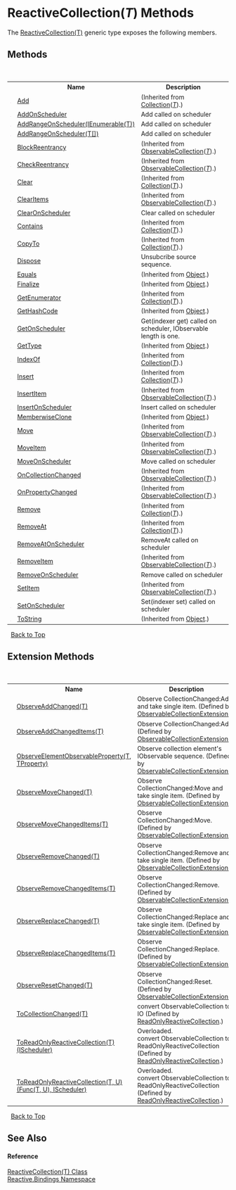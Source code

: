 # ReactiveCollection(*T*) Methods
 

The <a href="a71c46d1-d600-289a-5bd8-794208b350a7">ReactiveCollection(T)</a> generic type exposes the following members.


## Methods
&nbsp;<table><tr><th></th><th>Name</th><th>Description</th></tr><tr><td>![Public method](media/pubmethod.gif "Public method")</td><td><a href="http://msdn2.microsoft.com/en-us/library/ms132404" target="_blank">Add</a></td><td> (Inherited from <a href="http://msdn2.microsoft.com/en-us/library/ms132397" target="_blank">Collection</a>(<a href="a71c46d1-d600-289a-5bd8-794208b350a7">*T*</a>).)</td></tr><tr><td>![Public method](media/pubmethod.gif "Public method")</td><td><a href="14d43c34-a26b-f52c-9568-b24f462eaa33">AddOnScheduler</a></td><td>
Add called on scheduler</td></tr><tr><td>![Public method](media/pubmethod.gif "Public method")</td><td><a href="46f1d790-b4ee-a77f-6d24-c3045c494214">AddRangeOnScheduler(IEnumerable(T))</a></td><td>
Add called on scheduler</td></tr><tr><td>![Public method](media/pubmethod.gif "Public method")</td><td><a href="4975870f-8b17-a2ba-0d5a-d693f4ffda27">AddRangeOnScheduler(T[])</a></td><td>
Add called on scheduler</td></tr><tr><td>![Protected method](media/protmethod.gif "Protected method")</td><td><a href="http://msdn2.microsoft.com/en-us/library/ms654919" target="_blank">BlockReentrancy</a></td><td> (Inherited from <a href="http://msdn2.microsoft.com/en-us/library/ms668604" target="_blank">ObservableCollection</a>(<a href="a71c46d1-d600-289a-5bd8-794208b350a7">*T*</a>).)</td></tr><tr><td>![Protected method](media/protmethod.gif "Protected method")</td><td><a href="http://msdn2.microsoft.com/en-us/library/ms654921" target="_blank">CheckReentrancy</a></td><td> (Inherited from <a href="http://msdn2.microsoft.com/en-us/library/ms668604" target="_blank">ObservableCollection</a>(<a href="a71c46d1-d600-289a-5bd8-794208b350a7">*T*</a>).)</td></tr><tr><td>![Public method](media/pubmethod.gif "Public method")</td><td><a href="http://msdn2.microsoft.com/en-us/library/ms132405" target="_blank">Clear</a></td><td> (Inherited from <a href="http://msdn2.microsoft.com/en-us/library/ms132397" target="_blank">Collection</a>(<a href="a71c46d1-d600-289a-5bd8-794208b350a7">*T*</a>).)</td></tr><tr><td>![Protected method](media/protmethod.gif "Protected method")</td><td><a href="http://msdn2.microsoft.com/en-us/library/ms654925" target="_blank">ClearItems</a></td><td> (Inherited from <a href="http://msdn2.microsoft.com/en-us/library/ms668604" target="_blank">ObservableCollection</a>(<a href="a71c46d1-d600-289a-5bd8-794208b350a7">*T*</a>).)</td></tr><tr><td>![Public method](media/pubmethod.gif "Public method")</td><td><a href="77d06b47-e42a-04fa-b6ec-20f8bac7eac1">ClearOnScheduler</a></td><td>
Clear called on scheduler</td></tr><tr><td>![Public method](media/pubmethod.gif "Public method")</td><td><a href="http://msdn2.microsoft.com/en-us/library/ms132407" target="_blank">Contains</a></td><td> (Inherited from <a href="http://msdn2.microsoft.com/en-us/library/ms132397" target="_blank">Collection</a>(<a href="a71c46d1-d600-289a-5bd8-794208b350a7">*T*</a>).)</td></tr><tr><td>![Public method](media/pubmethod.gif "Public method")</td><td><a href="http://msdn2.microsoft.com/en-us/library/ms132408" target="_blank">CopyTo</a></td><td> (Inherited from <a href="http://msdn2.microsoft.com/en-us/library/ms132397" target="_blank">Collection</a>(<a href="a71c46d1-d600-289a-5bd8-794208b350a7">*T*</a>).)</td></tr><tr><td>![Public method](media/pubmethod.gif "Public method")</td><td><a href="1c6eb165-ec42-7309-d600-7033bdbc1f02">Dispose</a></td><td>
Unsubcribe source sequence.</td></tr><tr><td>![Public method](media/pubmethod.gif "Public method")</td><td><a href="http://msdn2.microsoft.com/en-us/library/bsc2ak47" target="_blank">Equals</a></td><td> (Inherited from <a href="http://msdn2.microsoft.com/en-us/library/e5kfa45b" target="_blank">Object</a>.)</td></tr><tr><td>![Protected method](media/protmethod.gif "Protected method")</td><td><a href="http://msdn2.microsoft.com/en-us/library/4k87zsw7" target="_blank">Finalize</a></td><td> (Inherited from <a href="http://msdn2.microsoft.com/en-us/library/e5kfa45b" target="_blank">Object</a>.)</td></tr><tr><td>![Public method](media/pubmethod.gif "Public method")</td><td><a href="http://msdn2.microsoft.com/en-us/library/ms132409" target="_blank">GetEnumerator</a></td><td> (Inherited from <a href="http://msdn2.microsoft.com/en-us/library/ms132397" target="_blank">Collection</a>(<a href="a71c46d1-d600-289a-5bd8-794208b350a7">*T*</a>).)</td></tr><tr><td>![Public method](media/pubmethod.gif "Public method")</td><td><a href="http://msdn2.microsoft.com/en-us/library/zdee4b3y" target="_blank">GetHashCode</a></td><td> (Inherited from <a href="http://msdn2.microsoft.com/en-us/library/e5kfa45b" target="_blank">Object</a>.)</td></tr><tr><td>![Public method](media/pubmethod.gif "Public method")</td><td><a href="06a9014a-d1e8-5037-12d5-0d6652052faa">GetOnScheduler</a></td><td>
Get(indexer get) called on scheduler, IObservable length is one.</td></tr><tr><td>![Public method](media/pubmethod.gif "Public method")</td><td><a href="http://msdn2.microsoft.com/en-us/library/dfwy45w9" target="_blank">GetType</a></td><td> (Inherited from <a href="http://msdn2.microsoft.com/en-us/library/e5kfa45b" target="_blank">Object</a>.)</td></tr><tr><td>![Public method](media/pubmethod.gif "Public method")</td><td><a href="http://msdn2.microsoft.com/en-us/library/ms132410" target="_blank">IndexOf</a></td><td> (Inherited from <a href="http://msdn2.microsoft.com/en-us/library/ms132397" target="_blank">Collection</a>(<a href="a71c46d1-d600-289a-5bd8-794208b350a7">*T*</a>).)</td></tr><tr><td>![Public method](media/pubmethod.gif "Public method")</td><td><a href="http://msdn2.microsoft.com/en-us/library/ms132411" target="_blank">Insert</a></td><td> (Inherited from <a href="http://msdn2.microsoft.com/en-us/library/ms132397" target="_blank">Collection</a>(<a href="a71c46d1-d600-289a-5bd8-794208b350a7">*T*</a>).)</td></tr><tr><td>![Protected method](media/protmethod.gif "Protected method")</td><td><a href="http://msdn2.microsoft.com/en-us/library/ms654928" target="_blank">InsertItem</a></td><td> (Inherited from <a href="http://msdn2.microsoft.com/en-us/library/ms668604" target="_blank">ObservableCollection</a>(<a href="a71c46d1-d600-289a-5bd8-794208b350a7">*T*</a>).)</td></tr><tr><td>![Public method](media/pubmethod.gif "Public method")</td><td><a href="ddc02ca5-46a5-007a-f2ad-7720e6a7e1ad">InsertOnScheduler</a></td><td>
Insert called on scheduler</td></tr><tr><td>![Protected method](media/protmethod.gif "Protected method")</td><td><a href="http://msdn2.microsoft.com/en-us/library/57ctke0a" target="_blank">MemberwiseClone</a></td><td> (Inherited from <a href="http://msdn2.microsoft.com/en-us/library/e5kfa45b" target="_blank">Object</a>.)</td></tr><tr><td>![Public method](media/pubmethod.gif "Public method")</td><td><a href="http://msdn2.microsoft.com/en-us/library/ms654933" target="_blank">Move</a></td><td> (Inherited from <a href="http://msdn2.microsoft.com/en-us/library/ms668604" target="_blank">ObservableCollection</a>(<a href="a71c46d1-d600-289a-5bd8-794208b350a7">*T*</a>).)</td></tr><tr><td>![Protected method](media/protmethod.gif "Protected method")</td><td><a href="http://msdn2.microsoft.com/en-us/library/ms654931" target="_blank">MoveItem</a></td><td> (Inherited from <a href="http://msdn2.microsoft.com/en-us/library/ms668604" target="_blank">ObservableCollection</a>(<a href="a71c46d1-d600-289a-5bd8-794208b350a7">*T*</a>).)</td></tr><tr><td>![Public method](media/pubmethod.gif "Public method")</td><td><a href="daa957c6-1372-83ff-e042-6461f6b383eb">MoveOnScheduler</a></td><td>
Move called on scheduler</td></tr><tr><td>![Protected method](media/protmethod.gif "Protected method")</td><td><a href="http://msdn2.microsoft.com/en-us/library/ms654934" target="_blank">OnCollectionChanged</a></td><td> (Inherited from <a href="http://msdn2.microsoft.com/en-us/library/ms668604" target="_blank">ObservableCollection</a>(<a href="a71c46d1-d600-289a-5bd8-794208b350a7">*T*</a>).)</td></tr><tr><td>![Protected method](media/protmethod.gif "Protected method")</td><td><a href="http://msdn2.microsoft.com/en-us/library/ms654935" target="_blank">OnPropertyChanged</a></td><td> (Inherited from <a href="http://msdn2.microsoft.com/en-us/library/ms668604" target="_blank">ObservableCollection</a>(<a href="a71c46d1-d600-289a-5bd8-794208b350a7">*T*</a>).)</td></tr><tr><td>![Public method](media/pubmethod.gif "Public method")</td><td><a href="http://msdn2.microsoft.com/en-us/library/ms132413" target="_blank">Remove</a></td><td> (Inherited from <a href="http://msdn2.microsoft.com/en-us/library/ms132397" target="_blank">Collection</a>(<a href="a71c46d1-d600-289a-5bd8-794208b350a7">*T*</a>).)</td></tr><tr><td>![Public method](media/pubmethod.gif "Public method")</td><td><a href="http://msdn2.microsoft.com/en-us/library/ms132414" target="_blank">RemoveAt</a></td><td> (Inherited from <a href="http://msdn2.microsoft.com/en-us/library/ms132397" target="_blank">Collection</a>(<a href="a71c46d1-d600-289a-5bd8-794208b350a7">*T*</a>).)</td></tr><tr><td>![Public method](media/pubmethod.gif "Public method")</td><td><a href="84e11719-f009-49a7-6a01-7def63d0deac">RemoveAtOnScheduler</a></td><td>
RemoveAt called on scheduler</td></tr><tr><td>![Protected method](media/protmethod.gif "Protected method")</td><td><a href="http://msdn2.microsoft.com/en-us/library/ms654938" target="_blank">RemoveItem</a></td><td> (Inherited from <a href="http://msdn2.microsoft.com/en-us/library/ms668604" target="_blank">ObservableCollection</a>(<a href="a71c46d1-d600-289a-5bd8-794208b350a7">*T*</a>).)</td></tr><tr><td>![Public method](media/pubmethod.gif "Public method")</td><td><a href="7670d40d-e223-de9d-00b3-3613c564e888">RemoveOnScheduler</a></td><td>
Remove called on scheduler</td></tr><tr><td>![Protected method](media/protmethod.gif "Protected method")</td><td><a href="http://msdn2.microsoft.com/en-us/library/ms654940" target="_blank">SetItem</a></td><td> (Inherited from <a href="http://msdn2.microsoft.com/en-us/library/ms668604" target="_blank">ObservableCollection</a>(<a href="a71c46d1-d600-289a-5bd8-794208b350a7">*T*</a>).)</td></tr><tr><td>![Public method](media/pubmethod.gif "Public method")</td><td><a href="881364e9-0f2b-d504-83f5-41c8d5af7cdc">SetOnScheduler</a></td><td>
Set(indexer set) called on scheduler</td></tr><tr><td>![Public method](media/pubmethod.gif "Public method")</td><td><a href="http://msdn2.microsoft.com/en-us/library/7bxwbwt2" target="_blank">ToString</a></td><td> (Inherited from <a href="http://msdn2.microsoft.com/en-us/library/e5kfa45b" target="_blank">Object</a>.)</td></tr></table>&nbsp;
<a href="#reactivecollection(*t*)-methods">Back to Top</a>

## Extension Methods
&nbsp;<table><tr><th></th><th>Name</th><th>Description</th></tr><tr><td>![Public Extension Method](media/pubextension.gif "Public Extension Method")</td><td><a href="69933378-7591-1b89-b318-3aceacc04a36">ObserveAddChanged(T)</a></td><td>
Observe CollectionChanged:Add and take single item.
 (Defined by <a href="a257b6fe-f47a-21f9-8667-208190ca419d">ObservableCollectionExtensions</a>.)</td></tr><tr><td>![Public Extension Method](media/pubextension.gif "Public Extension Method")</td><td><a href="1860500d-adc6-6fd8-4209-ca94282b4a1f">ObserveAddChangedItems(T)</a></td><td>
Observe CollectionChanged:Add.
 (Defined by <a href="a257b6fe-f47a-21f9-8667-208190ca419d">ObservableCollectionExtensions</a>.)</td></tr><tr><td>![Public Extension Method](media/pubextension.gif "Public Extension Method")</td><td><a href="73697476-b838-988e-b573-ba075b889487">ObserveElementObservableProperty(T, TProperty)</a></td><td>
Observe collection element's IObservable sequence.
 (Defined by <a href="a257b6fe-f47a-21f9-8667-208190ca419d">ObservableCollectionExtensions</a>.)</td></tr><tr><td>![Public Extension Method](media/pubextension.gif "Public Extension Method")</td><td><a href="2b03528a-cf82-370a-eb28-0a0f5eb7057a">ObserveMoveChanged(T)</a></td><td>
Observe CollectionChanged:Move and take single item.
 (Defined by <a href="a257b6fe-f47a-21f9-8667-208190ca419d">ObservableCollectionExtensions</a>.)</td></tr><tr><td>![Public Extension Method](media/pubextension.gif "Public Extension Method")</td><td><a href="3110e0bc-fa6f-ee1d-959f-54da77eba0b2">ObserveMoveChangedItems(T)</a></td><td>
Observe CollectionChanged:Move.
 (Defined by <a href="a257b6fe-f47a-21f9-8667-208190ca419d">ObservableCollectionExtensions</a>.)</td></tr><tr><td>![Public Extension Method](media/pubextension.gif "Public Extension Method")</td><td><a href="cbd92adf-ae19-a6e1-180f-eb4ae0845701">ObserveRemoveChanged(T)</a></td><td>
Observe CollectionChanged:Remove and take single item.
 (Defined by <a href="a257b6fe-f47a-21f9-8667-208190ca419d">ObservableCollectionExtensions</a>.)</td></tr><tr><td>![Public Extension Method](media/pubextension.gif "Public Extension Method")</td><td><a href="b65f5424-c6ae-3c8e-8b4e-a93d7af9095b">ObserveRemoveChangedItems(T)</a></td><td>
Observe CollectionChanged:Remove.
 (Defined by <a href="a257b6fe-f47a-21f9-8667-208190ca419d">ObservableCollectionExtensions</a>.)</td></tr><tr><td>![Public Extension Method](media/pubextension.gif "Public Extension Method")</td><td><a href="56994e5e-c5bd-5bca-d370-929dbcbdd03a">ObserveReplaceChanged(T)</a></td><td>
Observe CollectionChanged:Replace and take single item.
 (Defined by <a href="a257b6fe-f47a-21f9-8667-208190ca419d">ObservableCollectionExtensions</a>.)</td></tr><tr><td>![Public Extension Method](media/pubextension.gif "Public Extension Method")</td><td><a href="665e4a0f-43b5-0ff5-8482-e25b9eddae0e">ObserveReplaceChangedItems(T)</a></td><td>
Observe CollectionChanged:Replace.
 (Defined by <a href="a257b6fe-f47a-21f9-8667-208190ca419d">ObservableCollectionExtensions</a>.)</td></tr><tr><td>![Public Extension Method](media/pubextension.gif "Public Extension Method")</td><td><a href="a619c775-24e8-5473-5382-13ddd157c33a">ObserveResetChanged(T)</a></td><td>
Observe CollectionChanged:Reset.
 (Defined by <a href="a257b6fe-f47a-21f9-8667-208190ca419d">ObservableCollectionExtensions</a>.)</td></tr><tr><td>![Public Extension Method](media/pubextension.gif "Public Extension Method")</td><td><a href="f992cd5d-1e08-9440-da38-7a38fea37512">ToCollectionChanged(T)</a></td><td>
convert ObservableCollection to IO<CollectionChanged>
 (Defined by <a href="20665008-c291-afc1-b027-ec7b0cf8b44d">ReadOnlyReactiveCollection</a>.)</td></tr><tr><td>![Public Extension Method](media/pubextension.gif "Public Extension Method")</td><td><a href="e19e7ed8-6119-16cf-d921-f1b54972f0d8">ToReadOnlyReactiveCollection(T)(IScheduler)</a></td><td>Overloaded.  
convert ObservableCollection to ReadOnlyReactiveCollection
 (Defined by <a href="20665008-c291-afc1-b027-ec7b0cf8b44d">ReadOnlyReactiveCollection</a>.)</td></tr><tr><td>![Public Extension Method](media/pubextension.gif "Public Extension Method")</td><td><a href="87f0cd7a-b5c7-7a7f-48ff-c0b088b51689">ToReadOnlyReactiveCollection(T, U)(Func(T, U), IScheduler)</a></td><td>Overloaded.  
convert ObservableCollection to ReadOnlyReactiveCollection
 (Defined by <a href="20665008-c291-afc1-b027-ec7b0cf8b44d">ReadOnlyReactiveCollection</a>.)</td></tr></table>&nbsp;
<a href="#reactivecollection(*t*)-methods">Back to Top</a>

## See Also


#### Reference
<a href="a71c46d1-d600-289a-5bd8-794208b350a7">ReactiveCollection(T) Class</a><br /><a href="c3971206-685a-088e-bb60-d89f59135b99">Reactive.Bindings Namespace</a><br />